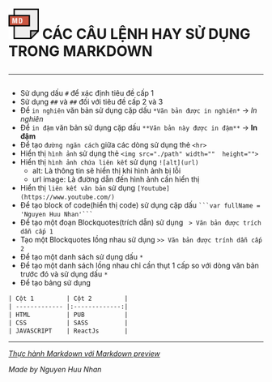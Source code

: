 # <img src="../images/markdown.png" width="60" height="60"> CÁC CÂU LỆNH HAY SỬ DỤNG TRONG MARKDOWN <hr>

* Sử dụng dấu `#` để xác định tiêu đề cấp 1
* Sử dụng `##` và `##` đối với tiêu đề cấp 2 và 3
* Để `in nghiên` văn bản sử dụng cặp dấu `*Văn bản được in nghiên*` -> *In nghiên*
* Để `in đậm` văn bản sử dụng cặp dấu `**Văn bản này được in đậm**` -> **In đậm**
* Để tạo `đường ngăn cách` giữa các dòng sử dụng thẻ `<hr>`
* Hiển thị `hình ảnh` sử dụng thẻ `<img src="./path" width=""  height="">`
* Hiển thị `hình ảnh chứa liên kết` sử dụng `![alt](url)`
    * alt: Là thông tin sẽ hiển thị khi hình ảnh bị lỗi
    * url image: Là đường dẫn đến hình ảnh cần hiển thị
* Hiển thị `liên kết văn bản` sử dụng `[Youtube](https://www.youtube.com/)`
* Để tạo block of code(hiển thị code) sử dụng cặp dấu ` ```var fullName = 'Nguyen Huu Nhan'``` `
* Để tạo một đoạn Blockquotes(trích dẫn) sử dụng ` > Văn bản được trích dẫn cấp 1`
* Tạo một Blockquotes lồng nhau sử dụng `>> Văn bản được trính dẫn cấp 2`
* Để tạo một danh sách sử dụng dấu `*`
* Để tạo một danh sách lồng nhau chỉ cần thụt 1 cấp so với dòng văn bản trước đó và sử dụng dấu `*`
* Để tạo bảng sử dụng
```
| Cột 1         | Cột 2         |
| ------------- |:-------------:|
| HTML          | PUB           |
| CSS           | SASS          |
| JAVASCRIPT    | ReactJs       |
```
<hr>

*[Thực hành Markdown với Markdown preview](https://markdownlivepreview.com/)*

*Made by Nguyen Huu Nhan*